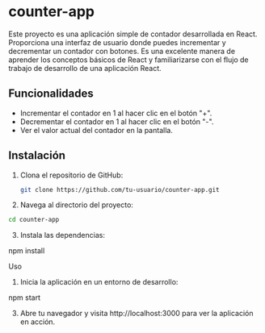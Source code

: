 # counter-app

Este proyecto es una aplicación simple de contador desarrollada en React. Proporciona una interfaz de usuario donde puedes incrementar y decrementar un contador con botones. Es una excelente manera de aprender los conceptos básicos de React y familiarizarse con el flujo de trabajo de desarrollo de una aplicación React.

## Funcionalidades

- Incrementar el contador en 1 al hacer clic en el botón "+".
- Decrementar el contador en 1 al hacer clic en el botón "-".
- Ver el valor actual del contador en la pantalla.

## Instalación

1. Clona el repositorio de GitHub:

   ```bash
   git clone https://github.com/tu-usuario/counter-app.git
   ```

2. Navega al directorio del proyecto:
```bash
cd counter-app
```

3. Instala las dependencias:

npm install

Uso
1. Inicia la aplicación en un entorno de desarrollo:

npm start


3. Abre tu navegador y visita http://localhost:3000 para ver la aplicación en acción.